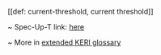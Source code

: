 [[def: current-threshold, current threshold]]

~ Spec-Up-T link: <a href='https://weboftrust.github.io/WOT-terms/docs/glossary/current-threshold'>here</a>

~ More in <a href="https://weboftrust.github.io/WOT-terms/docs/glossary/current-threshold">extended KERI glossary</a>
